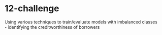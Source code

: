 # 12-challenge
 Using various techniques to train/evaluate models with imbalanced classes -  identifying the creditworthiness of borrowers
